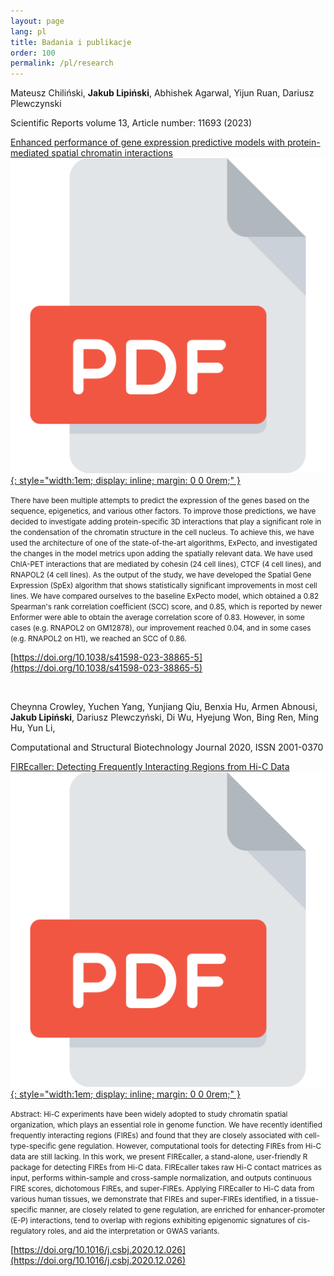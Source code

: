 ```yaml
---
layout: page
lang: pl
title: Badania i publikacje
order: 100
permalink: /pl/research
---
```


Mateusz Chiliński, __Jakub Lipiński__, Abhishek Agarwal, Yijun Ruan, Dariusz Plewczynski

Scientific Reports volume 13, Article number: 11693 (2023)

[Enhanced performance of gene expression predictive models with protein-mediated spatial chromatin interactions](https://www.nature.com/articles/s41598-023-38865-5) [![Archived PDF](/assets/images/pdf.svg){: style="width:1em; display: inline; margin: 0 0 0rem;" }](/assets/pdf/s41598-023-38865-5.pdf)

<small>There have been multiple attempts to predict the expression of the genes based on the sequence, epigenetics, and various other factors. To improve those predictions, we have decided to investigate adding protein-specific 3D interactions that play a significant role in the condensation of the chromatin structure in the cell nucleus. To achieve this, we have used the architecture of one of the state-of-the-art algorithms, ExPecto, and investigated the changes in the model metrics upon adding the spatially relevant data. We have used ChIA-PET interactions that are mediated by cohesin (24 cell lines), CTCF (4 cell lines), and RNAPOL2 (4 cell lines). As the output of the study, we have developed the Spatial Gene Expression (SpEx) algorithm that shows statistically significant improvements in most cell lines. We have compared ourselves to the baseline ExPecto model, which obtained a 0.82 Spearman's rank correlation coefficient (SCC) score, and 0.85, which is reported by newer Enformer were able to obtain the average correlation score of 0.83. However, in some cases (e.g. RNAPOL2 on GM12878), our improvement reached 0.04, and in some cases (e.g. RNAPOL2 on H1), we reached an SCC of 0.86.</small>

[https://doi.org/10.1038/s41598-023-38865-5](https://doi.org/10.1038/s41598-023-38865-5)

<br />


Cheynna Crowley, Yuchen Yang, Yunjiang Qiu, Benxia Hu, Armen Abnousi, __Jakub Lipiński__, Dariusz Plewczyński, Di Wu, Hyejung Won, Bing Ren, Ming Hu, Yun Li,

Computational and Structural Biotechnology Journal 2020, ISSN 2001-0370

[FIREcaller: Detecting Frequently Interacting Regions from Hi-C Data](http://www.sciencedirect.com/science/article/pii/S2001037020305511)
[![Archived PDF](/assets/images/pdf.svg){: style="width:1em; display: inline; margin: 0 0 0rem;" }](/assets/pdf/1-s2.0-S2001037020305511-main.pdf)

<small>Abstract: Hi-C experiments have been widely adopted to study chromatin spatial organization, which plays an essential role in genome function. We have recently identified frequently interacting regions (FIREs) and found that they are closely associated with cell-type-specific gene regulation. However, computational tools for detecting FIREs from Hi-C data are still lacking. In this work, we present FIREcaller, a stand-alone, user-friendly R package for detecting FIREs from Hi-C data. FIREcaller takes raw Hi-C contact matrices as input, performs within-sample and cross-sample normalization, and outputs continuous FIRE scores, dichotomous FIREs, and super-FIREs. Applying FIREcaller to Hi-C data from various human tissues, we demonstrate that FIREs and super-FIREs identified, in a tissue-specific manner, are closely related to gene regulation, are enriched for enhancer-promoter (E-P) interactions, tend to overlap with regions exhibiting epigenomic signatures of cis-regulatory roles, and aid the interpretation or GWAS variants.</small>

[https://doi.org/10.1016/j.csbj.2020.12.026](https://doi.org/10.1016/j.csbj.2020.12.026)